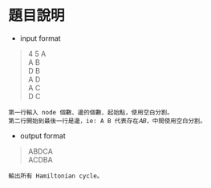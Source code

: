 # 題目說明
- input format  
> 4 5 A  
> A B  
> D B  
> A D  
> A C  
> D C
  
    第一行輸入 node 個數、邊的個數、起始點，使用空白分割。  
    第二行開始到最後一行是邊，ie: A B 代表存在𝐴𝐵，中間使用空白分割。  
- output format  
> ABDCA  
> ACDBA
  
    輸出所有 Hamiltonian cycle。